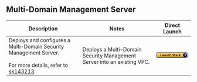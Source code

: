 ## Multi-Domain Management Server
<table>
    <thead>
        <tr>
            <th>Description</th>
            <th>Notes</th>
            <th>Direct Launch</th>
        </tr>
    </thead>
    <tbody>
        <tr>
            <td width="40%">
           Deploys and configures a Multi-Domain Security Management Server. <br/><br/> For more details, refer to <a href="https://supportcenter.us.checkpoint.com/supportcenter/portal?eventSubmit_doGoviewsolutiondetails=&solutionid=sk143213">sk143213</a>.
            </td>
            <td width="40%">Deploys a Multi-Domain Security Management Server into an existing VPC.</td>
            <td><a href="https://console.amazonaws.cn/cloudformation/home#/stacks/create/review?templateURL=https://cgi-cfts.s3.cn-northwest-1.amazonaws.com.cn/management/mds.yaml&stackName=Check-Point-MDS"><img src="../../images/launch.png"/></a></td>
        </tr>
    </tbody>
</table>
<br/>
<br/>
